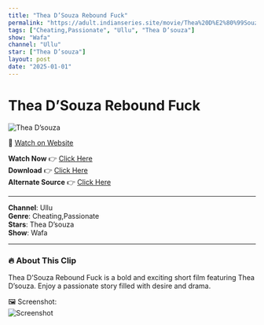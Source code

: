 ```yaml
---
title: "Thea D’Souza Rebound Fuck"
permalink: "https://adult.indianseries.site/movie/Thea%20D%E2%80%99Souza%20Rebound%20Fuck"
tags: ["Cheating,Passionate", "Ullu", "Thea D’souza"]
show: "Wafa"
channel: "Ullu"
star: ["Thea D’souza"]
layout: post
date: "2025-01-01"
---
```


# Thea D’Souza Rebound Fuck

![Thea D’souza](https://shorts.desisins.com/wp-content/uploads/2024/04/Thea-Rebound-Fuck-Wafa-Ullu-DesiSins.com_.jpg)

🔗 [Watch on Website](https://adult.indianseries.site/movie/Thea%20D%E2%80%99Souza%20Rebound%20Fuck)

**Watch Now** 👉 [Click Here](https://adult.indianseries.site/movie/Thea%20D%E2%80%99Souza%20Rebound%20Fuck)  
**Download** 👉 [Click Here](https://adult.indianseries.site/movie/Thea%20D%E2%80%99Souza%20Rebound%20Fuck)  
**Alternate Source** 👉 [Click Here](https://adult.indianseries.site/movie/Thea%20D%E2%80%99Souza%20Rebound%20Fuck)

---

**Channel**: Ullu  
**Genre**: Cheating,Passionate  
**Stars**: Thea D’souza  
**Show**: Wafa

---

### 🔥 About This Clip

Thea D’Souza Rebound Fuck is a bold and exciting short film featuring Thea D’souza. Enjoy a passionate story filled with desire and drama.
 
🖼️ Screenshot:  
![Screenshot](https://shorts.desisins.com/wp-content/uploads/2024/04/Thea-Rebound-Fuck-Wafa-Ullu-DesiSins.com_.jpg)
